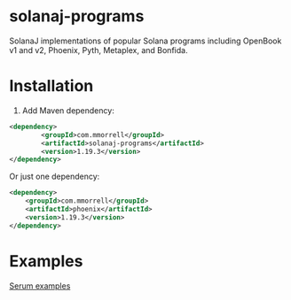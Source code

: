 # solanaj-programs

SolanaJ implementations of popular Solana programs including OpenBook v1 and v2, Phoenix, Pyth, Metaplex, and 
Bonfida.

# Installation
1. Add Maven dependency:

```xml
<dependency>
        <groupId>com.mmorrell</groupId>
        <artifactId>solanaj-programs</artifactId>
        <version>1.19.3</version>
</dependency>
```
Or just one dependency:
```xml
<dependency>
    <groupId>com.mmorrell</groupId>
    <artifactId>phoenix</artifactId>
    <version>1.19.3</version>
</dependency>
```

# Examples
[Serum examples](https://github.com/skynetcap/solanaj-programs/blob/master/serum/README.md)
